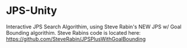 # JPS-Unity
Interactive JPS Search Algorithim, using Steve Rabin's NEW JPS w/ Goal Bounding algorithim.
Steve Rabins code is located here: https://github.com/SteveRabin/JPSPlusWithGoalBounding
